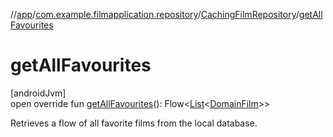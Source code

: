 //[app](../../../index.md)/[com.example.filmapplication.repository](../index.md)/[CachingFilmRepository](index.md)/[getAllFavourites](get-all-favourites.md)

# getAllFavourites

[androidJvm]\
open override fun [getAllFavourites](get-all-favourites.md)(): Flow&lt;[List](https://kotlinlang.org/api/latest/jvm/stdlib/kotlin.collections/-list/index.html)&lt;[DomainFilm](../../com.example.filmapplication.domain/-domain-film/index.md)&gt;&gt;

Retrieves a flow of all favorite films from the local database.
